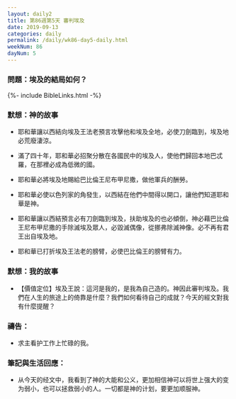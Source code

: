 ```yaml
---
layout: daily2
title: 第86週第5天 審判埃及
date: 2019-09-13
categories: daily
permalink: /daily/wk86-day5-daily.html
weekNum: 86
dayNum: 5
---
```


### 問題：埃及的結局如何？

{%- include BibleLinks.html -%}

### 默想：神的故事
+ 耶和華讓以西結向埃及王法老預言攻擊他和埃及全地，必使刀劍臨到，埃及地必荒廢淒涼。

+ 滿了四十年，耶和華必招聚分散在各國民中的埃及人，使他們歸回本地巴忒羅，在那裡必成為低微的國。

+ 耶和華必將埃及地賜給巴比倫王尼布甲尼撒，做他軍兵的酬勞。

+ 耶和華必使以色列家的角發生，以西結在他們中間得以開口，讓他們知道耶和華是神。

+ 耶和華讓以西結預言必有刀劍臨到埃及，扶助埃及的也必傾倒，神必藉巴比倫王尼布甲尼撒的手除滅埃及眾人，必毀滅偶像，從挪弗除滅神像。必不再有君王出自埃及地。

+ 耶和華已打折埃及王法老的膀臂，必使巴比倫王的膀臂有力。


### 默想：我的故事
+ 【價值定位】埃及王說：這河是我的，是我為自己造的。神因此審判埃及。我們在人生的旅途上的倚靠是什麼？我們如何看待自己的成就？今天的經文對我有什麼提醒？


### 禱告：

+ 求主看护工作上忙碌的我。

### 筆記與生活回應：

+ 从今天的经文中，我看到了神的大能和公义，更加相信神可以将世上强大的变为弱小，也可以拯救弱小的人。一切都是神的计划，要更加顺服神。

